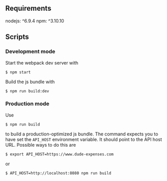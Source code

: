 ## Requirements

nodejs: ^6.9.4
npm: ^3.10.10

## Scripts

### Development mode

Start the webpack dev server with
```
$ npm start
```

Build the js bundle with
```
$ npm run build:dev
```

### Production mode

Use
```
$ npm run build
```
to build a production-optimized js bundle. The command expects you to have set the `API_HOST` environment variable. It should point to the API host URL. Possible ways to do this are
```
$ export API_HOST=https://www.dude-expenses.com
```
or 
```
$ API_HOST=http://localhost:8080 npm run build
```
